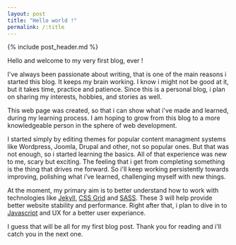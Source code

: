 ```yaml
---
layout: post
title: "Hello world !"
permalink: /:title
---
```

{% include post_header.md %}

Hello and welcome to my very first blog, ever !

I've always been passionate about writing, that is one of the main reasons i started this blog. It keeps my brain working. I know i might not be good at it, but it takes time, practice and patience. Since this is a personal blog, i plan on sharing my interests, hobbies, and stories as well.

This web page was created, so that i can show what i've made and learned, during my learning process.
I am hoping to grow from this blog to a more knowledgeable person in the sphere of web development.

I started simply by editing themes for popular content managment systems like Wordpress, Joomla, Drupal and other, not so popular ones. But that was not enough, so i started learning the basics. All of that experience was new to me, scary but exciting. The feeling that i get from completing something is the thing that drives me forward. So i'll keep working persistently towards improving, polishing what i've learned, challenging myself with new things.

At the moment, my primary aim is to better understand how to work with technologies like [Jekyll](https://jekyllrb.com/), [CSS Grid](https://www.w3schools.com/css/css_grid.asp) and [SASS](https://sass-lang.com/). These 3 will help provide better website stability and performance. Right after that, i plan to dive in to [Javascript](https://www.javascript.com) and UX for a better user experiance.

I guess that will be all for my first blog post. Thank you for reading and i'll catch you in the next one.
